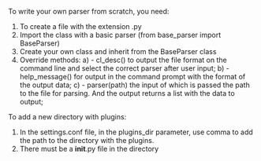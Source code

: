 To write your own parser from scratch, you need:
1. To create a file with the extension .py
2. Import the class with a basic parser (from base_parser import BaseParser)
3. Create your own class and inherit from the BaseParser class
4. Override methods:
a) - cl_desc() to output the file format on the command line and select the correct parser after user input;
b) - help_message() for output in the command prompt with the format of the output data;
c) - parser(path) the input of which is passed the path to the file for parsing. And the output returns a list with the data to output;

To add a new directory with plugins:
1. In the settings.conf file, in the plugins_dir parameter, use comma to add the path to the directory with the plugins.
2. There must be a __init__.py file in the directory